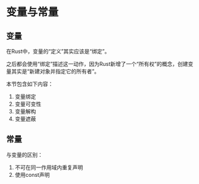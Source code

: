 # 变量与常量
## 变量
在Rust中，变量的“定义”其实应该是“绑定”。  

之后都会使用“绑定”描述这一动作，因为Rust新增了一个“所有权”的概念，创建变量其实是“新建对象并指定它的所有者”。

本节包含如下内容：
1. 变量绑定
2. 变量可变性
3. 变量解构
4. 变量遮蔽

## 常量
与变量的区别：
1. 不可在同一作用域内重复声明
2. 使用const声明
